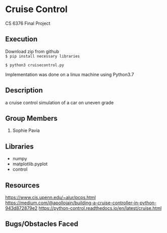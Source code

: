 # Cruise Control 
CS 6376 Final Project

## Execution
Download zip from github  
`$ pip install necessary libraries`

`$ python3 cruisecontrol.py`

Implementation was done on a linux machine using Python3.7

## Description
a cruise control simulation of a car on uneven grade

## Group Members
1. Sophie Pavia

## Libraries
- numpy
- matplotlib.pyplot
- control

## Resources
https://www.cis.upenn.edu/~alur/pcps.html
https://medium.com/@apollojain/building-a-cruise-controller-in-python-943d872879e2
https://python-control.readthedocs.io/en/latest/cruise.html

## Bugs/Obstacles Faced


